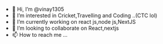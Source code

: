 - 👋 Hi, I’m @vinay1305
- 👀 I’m interested in Cricket,Travelling and Coding ..(CTC lol)
- 🌱 I’m currently working  on react js,node js,NextJS
- 💞️ I’m looking to collaborate on React,nextjs
- 📫 How to reach me ...

<!---
vinay1305/vinay1305 is a ✨ special ✨ repository because its `README.md` (this file) appears on your GitHub profile.
You can click the Preview link to take a look at your changes.
--->
